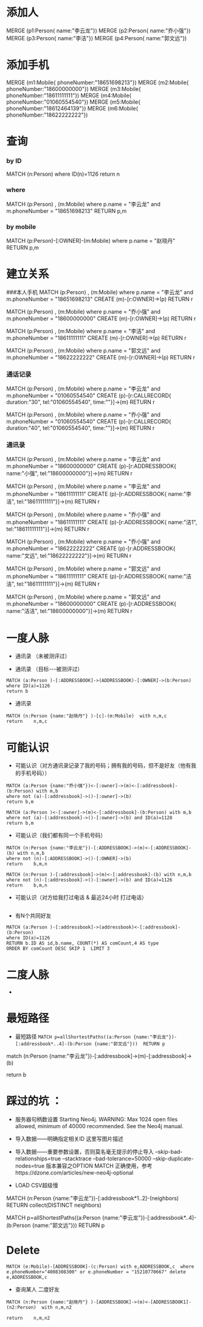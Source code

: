 

# 添加人
MERGE (p1:Person{ name:"李云龙"})
MERGE (p2:Person{ name:"乔小强"})
MERGE (p3:Person{ name:"李洁"})
MERGE (p4:Person{ name:"郭文远"})



# 添加手机
MERGE (m1:Mobile{ phoneNumber:"18651698213"})
MERGE (m2:Mobile{ phoneNumber:"18600000000"})
MERGE (m3:Mobile{ phoneNumber:"18611111111"})
MERGE (m4:Mobile{ phoneNumber:"01060554540"})
MERGE (m5:Mobile{ phoneNumber:"18612464139"})
MERGE (m6:Mobile{ phoneNumber:"18622222222"})


# 查询

### by ID 
MATCH (n:Person) where  ID(n)=1126 return n


### where
MATCH (p:Person) , (m:Mobile)
where p.name = "李云龙" and m.phoneNumber = "18651698213"
RETURN p,m

### by mobile
MATCH (p:Person)-[:OWNER]-(m:Mobile)
where p.name = "赵晓丹" 
RETURN p,m


# 建立关系

###本人手机
MATCH (p:Person) , (m:Mobile)
where p.name = "李云龙" and m.phoneNumber = "18651698213"
CREATE (m)-[r:OWNER]->(p) 
RETURN r

MATCH (p:Person) , (m:Mobile)
where p.name = "乔小强" and m.phoneNumber = "18600000000"
CREATE (m)-[r:OWNER]->(p) 
RETURN r

MATCH (p:Person) , (m:Mobile)
where p.name = "李洁" and m.phoneNumber = "18611111111"
CREATE (m)-[r:OWNER]->(p) 
RETURN r


MATCH (p:Person) , (m:Mobile)
where p.name = "郭文远" and m.phoneNumber = "18622222222"
CREATE (m)-[r:OWNER]->(p) 
RETURN r
### 通话记录

MATCH (p:Person) , (m:Mobile)
where p.name = "李云龙" and m.phoneNumber = "01060554540"
CREATE (p)-[r:CALLRECORD{ duration:"30", tel:"01060554540", time:""}]->(m) 
RETURN r


MATCH (p:Person) , (m:Mobile)
where p.name = "乔小强" and m.phoneNumber = "01060554540"
CREATE (p)-[r:CALLRECORD{ duration:"40", tel:"01060554540", time:""}]->(m) 
RETURN r


### 通讯录

MATCH (p:Person) , (m:Mobile)
where p.name = "李云龙" and m.phoneNumber = "18600000000"
CREATE (p)-[r:ADDRESSBOOK{ name:"小强", tel:"18600000000"}]->(m) 
RETURN r

MATCH (p:Person) , (m:Mobile)
where p.name = "李云龙" and m.phoneNumber = "18611111111"
CREATE (p)-[r:ADDRESSBOOK{ name:"李洁", tel:"18611111111"}]->(m) 
RETURN r

MATCH (p:Person) , (m:Mobile)
where p.name = "乔小强" and m.phoneNumber = "18611111111"
CREATE (p)-[r:ADDRESSBOOK{ name:"洁1", tel:"18611111111"}]->(m) 
RETURN r

MATCH (p:Person) , (m:Mobile)
where p.name = "乔小强" and m.phoneNumber = "18622222222"
CREATE (p)-[r:ADDRESSBOOK{ name:"文远", tel:"18622222222"}]->(m) 
RETURN r


MATCH (p:Person) , (m:Mobile)
where p.name = "郭文远" and m.phoneNumber = "18611111111"
CREATE (p)-[r:ADDRESSBOOK{ name:"洁洁", tel:"18611111111"}]->(m) 
RETURN r

MATCH (p:Person) , (m:Mobile)
where p.name = "郭文远" and m.phoneNumber = "18600000000"
CREATE (p)-[r:ADDRESSBOOK{ name:"洁洁", tel:"18600000000"}]->(m) 
RETURN r

# 一度人脉
* 通讯录 （未被测评过）

* 通讯录 （目标---被测评过）
```neo4j
MATCH (a:Person )-[:ADDRESSBOOK]->(ADDRESSBOOK)-[:OWNER]->(b:Person) 
where ID(a)=1126  
return b
```
* 通讯录
```
MATCH (n:Person {name:"赵晓丹"} )-[c]-(m:Mobile)  with n,m,c
return    n,m,c
```

# 可能认识

* 可能认识（对方通讯录记录了我的号码；拥有我的号码，但不是好友（他有我的手机号码））
```
MATCH (a:Person {name:"乔小强"})<-[:owner]->(m)<-[:addressbook]-(b:Person) with m,b
where not (a)-[:addressbook]->()-[:owner]->(b) 
return b,m

MATCH (a:Person )<-[:owner]->(m)<-[:addressbook]-(b:Person) with m,b
where not (a)-[:addressbook]->()-[:owner]->(b) and ID(a)=1128
return b,m

```
* 可能认识（我们都有同一个手机号码）
```
MATCH (n:Person {name:"李云龙"})-[:ADDRESSBOOK]->(m)<-[:ADDRESSBOOK]-(b) with n,m,b 
where not (n)-[:ADDRESSBOOK]->()-[:OWNER]->(b)
return    b,m,n

MATCH (n:Person )-[:addressbook]->(m)<-[:addressbook]-(b) with n,m,b 
where not (n)-[:addressbook]->()-[:owner]->(b) and ID(a)=1126
return    b,m,n
```
* 可能认识（对方给我打过电话 & 最近24小时 打过电话）
```

```

* 有N个共同好友
```neo4j
MATCH (a:Person )-[:addressbook]->(addressbook)<-[:addressbook]-(b:Person) 
where ID(a)=1126  
RETURN b.ID AS id,b.name, COUNT(*) AS comCount,4 AS type   
ORDER BY comCount DESC SKIP 1  LIMIT 3
```

# 二度人脉
* 


# 最短路径
* 最短路径
`
MATCH p=allShortestPaths((a:Person {name:"李云龙"})-[:addressbook*..4]-(b:Person {name:"郭文远"})) 
RETURN p
`



match (n:Person {name:"李云龙"})-[:addressbook]->(m)-[:addressbook]->(b) 

return b



# 踩过的坑 ：

* 服务器句柄数设置
Starting Neo4j.
WARNING: Max 1024 open files allowed, minimum of 40000 recommended. See the Neo4j manual.

* 导入数据——明确指定相关ID
    这里写图片描述

* 导入数据——重要参数设置，否则莫名毫无提示的停止导入
    –skip-bad-relationships=true
    –stacktrace
    –bad-tolerance=50000
    –skip-duplicate-nodes=true
    版本兼容之OPTION MATCH 正确使用，参考https://dzone.com/articles/new-neo4j-optional
* LOAD CSV超级慢


MATCH (n:Person {name:"李云龙"})-[:addressbook*1..2]-(neighbors) 
RETURN collect(DISTINCT neighbors)


MATCH p=allShortestPaths((a:Person {name:"李云龙"})-[:addressbook*..4]-(b:Person {name:"郭文远"})) 
RETURN p



# Delete
```
MATCH (e:Mobile)-[ADDRESSBOOK]-(c:Person) with e,ADDRESSBOOK,c  where e.phoneNumber="4008308300" or e.phoneNumber = "15210770667" delete e,ADDRESSBOOK,c

```

* 查询某人 二度好友
```
MATCH (n:Person {name:"赵晓丹"} )-[ADDRESSBOOK]->(m)<-[ADDRESSBOOK1]-(n2:Person)  with n,m,n2

return    n,m,n2
```

